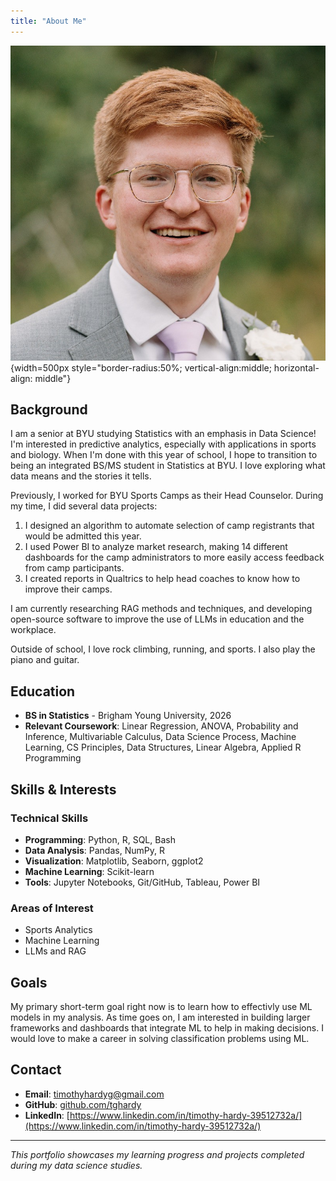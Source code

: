 ```yaml
---
title: "About Me"
---
```


![Timothy Hardy](pfp.jpeg){width=500px style="border-radius:50%; vertical-align:middle; horizontal-align: middle"}

## Background


I am a senior at BYU studying Statistics with an emphasis in Data Science! I'm interested in predictive analytics, especially with applications in sports and biology. When I'm done with this year of school, I hope to transition to being an integrated BS/MS student in Statistics at BYU. I love exploring what data means and the stories it tells.

Previously, I worked for BYU Sports Camps as their Head Counselor. During my time, I did several data projects:

1. I designed an algorithm to automate selection of camp registrants that would be admitted this year.
2. I used Power BI to analyze market research, making 14 different dashboards for the camp administrators to more easily access feedback from camp participants.
3. I created reports in Qualtrics to help head coaches to know how to improve their camps.

I am currently researching RAG methods and techniques, and developing open-source software to improve the use of LLMs in education and the workplace. 

Outside of school, I love rock climbing, running, and sports. I also play the piano and guitar.

## Education

- **BS in Statistics** - Brigham Young University, 2026
- **Relevant Coursework**: Linear Regression, ANOVA, Probability and Inference, Multivariable Calculus, Data Science Process, Machine Learning, CS Principles, Data Structures, Linear Algebra, Applied R Programming

## Skills & Interests

### Technical Skills
- **Programming**: Python, R, SQL, Bash
- **Data Analysis**: Pandas, NumPy, R
- **Visualization**: Matplotlib, Seaborn, ggplot2
- **Machine Learning**: Scikit-learn
- **Tools**: Jupyter Notebooks, Git/GitHub, Tableau, Power BI

### Areas of Interest
- Sports Analytics
- Machine Learning
- LLMs and RAG

## Goals

My primary short-term goal right now is to learn how to effectivly use ML models in my analysis. As time goes on, I am interested in building larger frameworks and dashboards that integrate ML to help in making decisions. I would love to make a career in solving classification problems using ML.

## Contact

- **Email**: timothyhardyg@gmail.com
- **GitHub**: [github.com/tghardy](https://github.com/tghardy)
- **LinkedIn**: [https://www.linkedin.com/in/timothy-hardy-39512732a/](https://www.linkedin.com/in/timothy-hardy-39512732a/)

---

*This portfolio showcases my learning progress and projects completed during my data science studies.*
